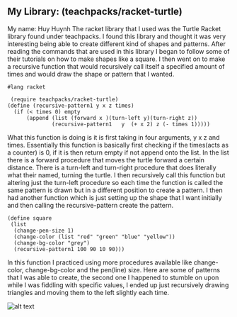 
## My Library: (teachpacks/racket-turtle)
My name: Huy Huynh
 The racket library that I used was the Turtle Racket library found under teachpacks. I found this library and thought it was very interesting being able to create different kind of shapes and patterns. After reading the commands that are used in this library I began to follow some of their tutorials on how to make shapes like a square. I then went on to make a recursive function that would recursively call itself a specified amount of times and would draw the shape or pattern that I wanted. 
```racket
#lang racket

 (require teachpacks/racket-turtle)
(define (recursive-pattern1 y x z times) 
  (if (< times 0) empty
      (append (list (forward x )(turn-left y)(turn-right z))
              (recursive-pattern1   y  (+ x 2) z (- times 1)))))
```
 What this function is doing is it is first taking in four arguments, y x z and times. Essentially this function is basically first checking if the times(acts as a counter) is 0, if it is then return empty if not append onto the list. In the list there is a forward procedure that moves the turtle forward a certain distance. There is a turn-left and turn-right procedure that does literally what their named, turning the turtle. I then recursively call this function but altering just the turn-left procedure so each time the function is called the same pattern is drawn but in a different position to create a pattern. I then had another function which is just setting up the shape that I want initially and then calling the recursive-pattern create the pattern.
 ```racket 
 (define square
  (list
   (change-pen-size 1)
   (change-color (list "red" "green" "blue" "yellow"))
   (change-bg-color "grey")
   (recursive-pattern1 100 90 10 90)))
``` 
 In this function I practiced using more procedures available like change-color, change-bg-color and the pen(line) size. 
Here are some of patterns that I was able to create, the second one I happened to stumble on upon while I was fiddling with specific values, I ended up just recursively drawing triangles and moving them to the left slightly each time.

![alt text](FP1/Square-pattern.PNG)



<!-- Links -->
[schedule]: https://github.com/oplS16projects/FP-Schedule
[markdown]: https://help.github.com/articles/markdown-basics/
[forking]: https://guides.github.com/activities/forking/
[ref-clone]: http://gitref.org/creating/#clone
[ref-commit]: http://gitref.org/basic/#commit
[ref-push]: http://gitref.org/remotes/#push
[pull-request]: https://help.github.com/articles/creating-a-pull-request
